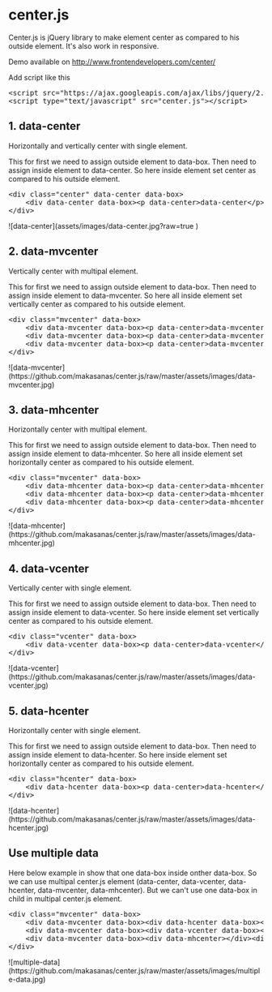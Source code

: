 # center.js
Center.js is jQuery library to make element center as compared to his outside element. It's also work in responsive.

Demo available on http://www.frontendevelopers.com/center/

Add script like this

<pre>
&lt;script src="https://ajax.googleapis.com/ajax/libs/jquery/2.1.4/jquery.min.js"&gt;&lt;/script&gt;
&lt;script type="text/javascript" src="center.js"&gt;&lt;/script&gt;
</pre>

<h2>1. data-center </h2>
<p>Horizontally and vertically center with single element.</p>
<p>This for first we need to assign outside element to data-box. Then need to assign inside element to data-center. So here inside element set center as compared to his outside element.</p>
<pre>
&lt;div class="center" data-center data-box&gt;
	&lt;div data-center data-box&gt;&lt;p data-center&gt;data-center&lt;/p&gt;&lt;/div&gt;
&lt;/div&gt;
</pre>
![data-center](assets/images/data-center.jpg?raw=true )
<h2>2. data-mvcenter </h2>
<p> Vertically center with multipal element.</p>
<p>This for first we need to assign outside element to data-box. Then need to assign inside element to data-mvcenter. So here all inside element set vertically center as compared to his outside element.</p>
<pre>
&lt;div class="mvcenter" data-box&gt;
    &lt;div data-mvcenter data-box&gt;&lt;p data-center&gt;data-mvcenter&lt;/p&gt;&lt;/div&gt;
    &lt;div data-mvcenter data-box&gt;&lt;p data-center&gt;data-mvcenter&lt;/p&gt;&lt;/div&gt;
    &lt;div data-mvcenter data-box&gt;&lt;p data-center&gt;data-mvcenter&lt;/p&gt;&lt;/div&gt;
&lt;/div&gt;
</pre>
![data-mvcenter](https://github.com/makasanas/center.js/raw/master/assets/images/data-mvcenter.jpg)
<h2>3. data-mhcenter</h2>
 <p>Horizontally center with multipal element.</p>
<p>This for first we need to assign outside element to data-box. Then need to assign inside element to data-mhcenter. So here all inside element set horizontally center as compared to his outside element.</p>
<pre>
&lt;div class="mvcenter" data-box&gt;
    &lt;div data-mhcenter data-box&gt;&lt;p data-center&gt;data-mhcenter&lt;/p&gt;&lt;/div&gt;
    &lt;div data-mhcenter data-box&gt;&lt;p data-center&gt;data-mhcenter&lt;/p&gt;&lt;/div&gt;
    &lt;div data-mhcenter data-box&gt;&lt;p data-center&gt;data-mhcenter&lt;/p&gt;&lt;/div&gt;
&lt;/div&gt;
</pre>
![data-mhcenter](https://github.com/makasanas/center.js/raw/master/assets/images/data-mhcenter.jpg)
<h2>4. data-vcenter </h2>
<p>Vertically center with single element.</p>
<p>This for first we need to assign outside element to data-box. Then need to assign inside element to data-vcenter. So here inside element set vertically center as compared to his outside element.</p>
<pre>
&lt;div class="vcenter" data-box&gt;
	&lt;div data-vcenter data-box&gt;&lt;p data-center&gt;data-vcenter&lt;/p&gt;&lt;/div&gt;
&lt;/div&gt;
</pre>
![data-vcenter](https://github.com/makasanas/center.js/raw/master/assets/images/data-vcenter.jpg)
<h2>5. data-hcenter </h2>
<p>Horizontally center with single element.</p>
<p>This for first we need to assign outside element to data-box. Then need to assign inside element to data-hcenter. So here inside element set horizontally center as compared to his outside element.</p>
<pre>
&lt;div class="hcenter" data-box&gt;
	&lt;div data-hcenter data-box&gt;&lt;p data-center&gt;data-hcenter&lt;/p&gt;&lt;/div&gt;
&lt;/div&gt;
</pre>
![data-hcenter](https://github.com/makasanas/center.js/raw/master/assets/images/data-hcenter.jpg)
<h2>Use multiple data</h2>
<p>Here below example in show that one data-box inside onther data-box. So we can use multipal center.js element (data-center, data-vcenter, data-hcenter, data-mvcenter, data-mhcenter). But we can't use one data-box in child in multipal center.js element.</p>
<pre>
&lt;div class="mvcenter" data-box&gt;
    &lt;div data-mvcenter data-box&gt;&lt;div data-hcenter data-box&gt;&lt;p data-center&gt;data-mvcenter&lt;/p&gt;&lt;/div&gt;&lt;/div&gt;
    &lt;div data-mvcenter data-box&gt;&lt;div data-vcenter data-box&gt;&lt;p data-center&gt;data-mvcenter&lt;/p&gt;&lt;/div&gt;&lt;/div&gt;
    &lt;div data-mvcenter data-box&gt;&lt;div data-mhcenter&gt;&lt;/div&gt;&lt;div data-mhcenter&gt;&lt;/div&gt;&lt;/div&gt;
&lt;/div&gt;
</pre>
![multiple-data](https://github.com/makasanas/center.js/raw/master/assets/images/multiple-data.jpg)
